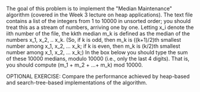 The goal of this problem is to implement the "Median Maintenance" algorithm 
(covered in the Week 3 lecture on heap applications). 
The text file contains a list of the integers from 1 to 10000 in unsorted order; 
you should treat this as a stream of numbers, arriving one by one. 
Letting x_i denote the iith number of the file, the kkth median m_k is defined as the median of the numbers x_1, x_2, .. x_k. 
(So, if k is odd, then m_k is ((k+1)/2)th smallest number among x_1, x_2, ... x_k; 
if k is even, then m_k is (k/2)th smallest number among x_1, x_2, ... x_k;)
In the box below you should type the sum of these 10000 medians, modulo 10000 (i.e., only the last 4 digits). 
That is, you should compute (m_1 + m_2 + ...+ m_k) mod 10000.

OPTIONAL EXERCISE: Compare the performance achieved by heap-based and search-tree-based implementations of the algorithm.
